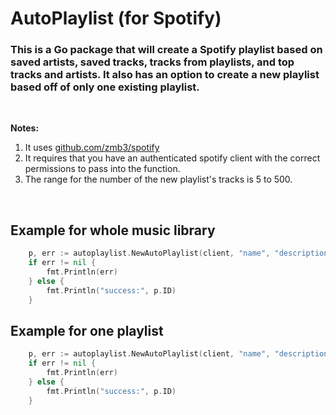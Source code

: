 # AutoPlaylist (for Spotify)

### This is a Go package that will create a Spotify playlist based on saved artists, saved tracks, tracks from playlists, and top tracks and artists. It also has an option to create a new playlist based off of only one existing playlist.

&nbsp;

**Notes:**
1. It uses [github.com/zmb3/spotify](https://github.com/zmb3/spotify)
2. It requires that you have an authenticated spotify client with the correct permissions to pass into the function.
3. The range for the number of the new playlist's tracks is 5 to 500.

&nbsp;
## Example for whole music library
```go
	p, err := autoplaylist.NewAutoPlaylist(client, "name", "description", 100, "")
	if err != nil {
		fmt.Println(err)
	} else {
		fmt.Println("success:", p.ID)
	}
```
## Example for one playlist
```go
	p, err := autoplaylist.NewAutoPlaylist(client, "name", "description", 100, "3hPeTyReRDrbVqtUHvwfSp")
	if err != nil {
		fmt.Println(err)
	} else {
		fmt.Println("success:", p.ID)
	}
```
